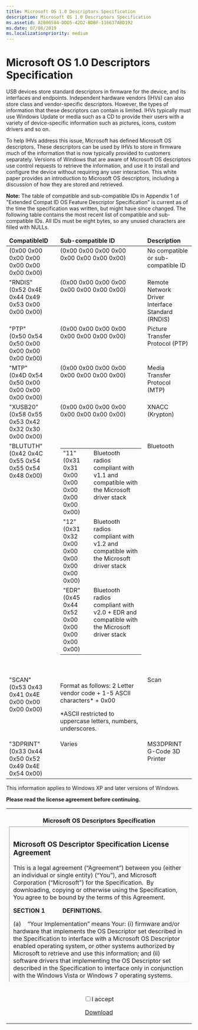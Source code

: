 ```yaml
---
title: Microsoft OS 1.0 Descriptors Specification
description: Microsoft OS 1.0 Descriptors Specification
ms.assetid: A2B00584-DDD5-42D2-BDBF-116637ABD192
ms.date: 07/08/2019
ms.localizationpriority: medium
---
```


# Microsoft OS 1.0 Descriptors Specification


USB devices store standard descriptors in firmware for the device, and its interfaces and endpoints. Independent hardware vendors (IHVs) can also store class and vendor-specific descriptors. However, the types of information that these descriptors can contain is limited. IHVs typically must use Windows Update or media such as a CD to provide their users with a variety of device-specific information such as pictures, icons, custom drivers and so on.

To help IHVs address this issue, Microsoft has defined Microsoft OS descriptors. These descriptors can be used by IHVs to store in firmware much of the information that is now typically provided to customers separately. Versions of Windows that are aware of Microsoft OS descriptors use control requests to retrieve the information, and use it to install and configure the device without requiring any user interaction. This white paper provides an introduction to Microsoft OS descriptors, including a discussion of how they are stored and retrieved.

**Note:** The table of compatible and sub-compatible IDs in Appendix 1 of "Extended Compat ID OS Feature Descriptor Specification" is current as of the time the specification was written, but might have since changed. The following table contains the most recent list of compatible and sub-compatible IDs. All IDs must be eight bytes, so any unused characters are filled with NULLs.

<table border="0" cellpadding="0" cellspacing="0" class="grid" width="100%" summary="table">
<thead>
<tr align="left" valign="top">
<td>
<strong>CompatibleID</strong>
</td>
<td>
<strong>Sub-compatible ID</strong>
</td>
<td>
<strong>Description</strong>
</td>
</tr>
</thead>
<tbody>
<tr align="left" valign="top">
<td>(0x00 0x00 0x00 0x00 0x00 0x00 0x00 0x00)</td>
<td>(0x00 0x00 0x00 0x00 0x00 0x00 0x00 0x00)</td>
<td>No compatible or sub-compatible ID</td>
</tr>
<tr align="left" valign="top">
<td>"RNDIS"<br>(0x52 0x4E 0x44 0x49 0x53 0x00 0x00 0x00)</td>
<td>(0x00 0x00 0x00 0x00 0x00 0x00 0x00 0x00)</td>
<td>Remote Network Driver Interface Standard (RNDIS)</td>
</tr>
<tr align="left" valign="top">
<td>"PTP"<br>(0x50 0x54 0x50 0x00 0x00 0x00 0x00 0x00)</td>
<td>(0x00 0x00 0x00 0x00 0x00 0x00 0x00 0x00)</td>
<td>Picture Transfer Protocol (PTP)</td>
</tr>
<tr align="left" valign="top">
<td>"MTP"<br>(0x4D 0x54 0x50 0x00 0x00 0x00 0x00 0x00)</td>
<td>(0x00 0x00 0x00 0x00 0x00 0x00 0x00 0x00)</td>
<td>Media Transfer Protocol (MTP)</td>
</tr>
<tr align="left" valign="top">
<td>"XUSB20"<br>(0x58 0x55 0x53 0x42 0x32 0x30 0x00 0x00)</td>
<td>(0x00 0x00 0x00 0x00 0x00 0x00 0x00 0x00)</td>
<td>XNACC (Krypton)</td>
</tr>
<tr align="left" valign="top">
<td>"BLUTUTH"<br>(0x42 0x4C 0x55 0x54 0x55 0x54 0x48 0x00)</td>
<td>
<div class="contentTableWrapper"><table border="0" cellpadding="0" cellspacing="0" class="grid" width="100%" summary="table">
<tbody>
<tr align="left" valign="top">
<td>"11"<br>(0x31 0x31 0x00 0x00 0x00 0x00 0x00 0x00)</td>
<td>Bluetooth radios compliant with v1.1 and compatible with the Microsoft driver stack</td>
</tr>
<tr align="left" valign="top">
<td>"12"<br>(0x31 0x32 0x00 0x00 0x00 0x00 0x00 0x00)</td>
<td>Bluetooth radios compliant with v1.2 and compatible with the Microsoft driver stack</td>
</tr>
<tr align="left" valign="top">
<td>"EDR"<br>(0x45 0x44 0x52 0x00 0x00 0x00 0x00 0x00)</td>
<td>Bluetooth radios compliant with v2.0 + EDR and compatible with the Microsoft driver stack</td>
</tr>
</tbody>
</table></div>
<p>
<br>
</p>
</td>
<td>Bluetooth</td>
</tr>
<tr align="left" valign="top">
<td>"SCAN"<br>(0x53 0x43 0x41 0x4E 0x00 0x00 0x00 0x00)</td>
<td>
<p>Format as follows: 2 Letter vendor code + 1-5 ASCII characters* + 0x00</p>
<p>*ASCII restricted to uppercase letters, numbers, underscores.</p>
</td>
<td>Scan</td>
</tr>
<tr align="left" valign="top">
<td>"3DPRINT"<br>(0x33 0x44 0x50 0x52 0x49 0x4E 0x54 0x00)</td>
<td>Varies</td>
<td>MS3DPRINT G-Code 3D Printer</td>
</tr>
</tbody>
</table>

  

This information applies to Windows XP and later versions of Windows.

<script>
function downloadFunction()
{
    var checkBox = document.getElementById("acceptBox");
    var downloadLink = document.getElementById("downloadLink");
    if(acceptBox.checked == true)
    {
        downloadLink.style.display = "block";
    }
    else
    {
        downloadLink.style.display = "none";
    }
}
</script>

**Please read the license agreement before continuing.**

<table>
<colgroup>
<col style="width: 100%" />
</colgroup>
<tbody>
<tr class="odd">
<td style="text-align: center;"><strong><br />
Microsoft OS Descriptors Specification</strong><br />
</td>
</tr>
<tr class="even">
<td style="text-align: center;"><div style="font-size: 100%; border: thin inset; height: 400px; overflow: scroll; text-align: left; padding: 10px;">
<h3 id="microsoft-os-descriptor-specification-license-agreement">Microsoft OS Descriptor Specification License Agreement</h3>
<p>This is a legal agreement (“Agreement”) between you (either an individual or single entity) (“You”), and Microsoft Corporation (“Microsoft”) for the Specification.  By downloading, copying or otherwise using the Specification, You agree to be bound by the terms of this Agreement.   </p>
<p><strong>SECTION 1           DEFINITIONS.</strong></p>
<p>(a)    “Your Implementation” means Your: (i) firmware and/or hardware that implements the OS Descriptor set described in the Specification to interface with a Microsoft OS Descriptor enabled operating system, or other systems authorized by Microsoft to retrieve and use this information; and (ii) software drivers that implementing the OS Descriptor set described in the Specification to interface only in conjunction with the Windows Vista or Windows 7 operating systems.</p>
<p>(b)   “Your Licensees” mean third parties licensed by You to use the Your Implementation.</p>
<p>(c)    “Specification” means Microsoft’s OS Descriptor Specification and any accompanying materials.</p>
<p><strong>SECTION 2           GRANT OF LICENSE</strong>.</p>
<p>(a)    <strong>Copyright license</strong>.  Microsoft hereby grants to You, under Microsoft’s copyrights in the Specification, a nonexclusive, royalty-free, nontransferable, non-sublicensable, personal worldwide license to reproduce copies of the Specification internally for You and Your contractor’s use in developing Your Implementation.</p>
<p>(b)   <strong>Patent license</strong>.  Microsoft hereby grants to You a nonexclusive, royalty-free, nontransferable, worldwide license under Microsoft’s patents embodied solely within the Specification and that are owned or licensable by Microsoft to make, use, import, offer to sell, sell and distribute directly or indirectly to Your Licensees Your Implementation.  You may sublicense this patent license to Your Licensees under the same terms and conditions.</p>
<p>(c)    <strong>Reservation of Rights</strong>.  Microsoft reserves all other rights it may have in the Specification, its implementation and any intellectual property therein.  The furnishing of this document does not give You or any other entity any license to any other Microsoft patents, trademarks, copyrights or other intellectual property rights. </p>
<p><strong>SECTION 3           ADDITIONAL LIMITATIONS AND OBLIGATIONS</strong>.</p>
<p>(a)    Your license rights to the Specification are conditioned upon You not creating, modifying, or distributing your Licensed Implementation in a way that such creation, modification, or distribution may (a) create, or purport to create, obligations for Microsoft with respect to the Specification (or intellectual property therein) or (b) grant, or purport to grant, to any third party any rights or immunities to Microsoft’s intellectual property or proprietary rights in the Specification.</p>
<p>(b)    Without prejudice to any other rights, Microsoft may terminate this Agreement if You fail to comply with the terms and conditions of this Agreement. In such event You must destroy all copies of the Specification and must not further distribute the Company Implementation.</p>
<p><strong>SECTION 4           DISCLAIMER OF WARRANTIES.</strong></p>
<p>The Specification is provided &quot;AS IS&quot; without warranty of any kind. To the maximum extent permitted by applicable law, Microsoft further disclaims all warranties, including without limitation any implied warranties of merchantability and fitness for a particular purpose, as well as warranties of title and noninfringement. The entire risk arising out of the use or performance of the Specification remains with You.</p>
<p><strong>SECTION 5           EXCLUSION OF INCIDENTAL, CONSEQUENTIAL AND CERTAIN OTHER DAMAGES.</strong></p>
<p><strong>To the maximum extent permitted by applicable law, in no event shall Microsoft or its suppliers be liable for any consequential, incidental, direct, indirect, special, punitive, or other damages whatsoever (including, without limitation, damages for loss of business profits, business interruption, loss of business information, or other pecuniary loss) arising out of the use of or inability to use the Specification, even if Microsoft has been advised of the possibility of such damages. Because some states/jurisdictions do not allow the exclusion or limitation of liability for consequential or incidental damages, the above limitation may not apply to You.</strong></p>
<p><strong>SECTION 6            LIMITATION OF LIABILITY AND REMEDIES.</strong></p>
<p><strong>Notwithstanding any damages that You might incur for any reason whatsoever (including, without limitation, all damages referenced above and all direct or general damages), the entire liability of Microsoft and any of its suppliers under any provision of this Agreement and your exclusive remedy for all of the foregoing shall be limited to the greater of the amount actually paid by You for the Specification or U.S.$5.00. The foregoing limitations, exclusions and disclaimers shall apply to the maximum extent permitted by applicable law, even if any remedy fails its essential purpose.</strong></p>
<p><strong>SECTION 7           APPLICABLE LAW</strong>.</p>
<p>If you acquired this Specification in the United States, this Agreement is governed by the laws of the State of Washington. In respect of any dispute which may arise hereunder, You consent to the jurisdiction of the state and federal courts sitting in King County, Washington.</p>
<p><strong>SECTION 8           ASSIGNMENT.</strong></p>
<p>Neither party may assign this Agreement without prior written approval of the other party.</p>
</div>
<p><br />
<input type="checkbox" id="acceptBox" onclick="downloadFunction()">I accept <p id="downloadLink" style="display:blocked"><a href="http://download.microsoft.com/download/9/C/5/9C5B2167-8017-4BAE-9FDE-D599BAC8184A/OS_Desc_Ext_Prop.zip">Download</a></p></td>
</tr>
</tbody>
</table>